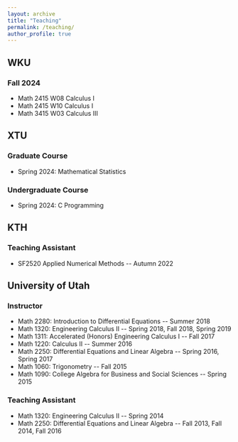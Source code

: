 ```yaml
---
layout: archive
title: "Teaching"
permalink: /teaching/
author_profile: true
---
```

## WKU

### Fall 2024
<ul>
	<li>Math 2415 W08 Calculus I </li>
	<li>Math 2415 W10 Calculus I</li>
	<li>Math 3415 W03 Calculus III </li>
</ul>

## XTU
### Graduate Course
<ul>
	<li>Spring 2024: Mathematical Statistics </li>
</ul>

### Undergraduate Course
<ul>
	<li>Spring 2024: C Programming </li>
</ul>

## KTH
### Teaching Assistant
<ul>
<!-- 	<li>SF2520 Applied Numerical Methods -- Spring 2022</li> -->
	<li>SF2520 Applied Numerical Methods -- Autumn 2022</li>
</ul>

## University of Utah
### Instructor
<ul>
	<li>Math 2280: Introduction to Differential Equations -- Summer 2018</li>
	<li>Math 1320: Engineering Calculus II -- Spring 2018, Fall 2018, Spring 2019</li>
	<li>Math 1311: Accelerated (Honors) Engineering Calculus I -- Fall 2017</li>
	<li>Math 1220: Calculus II -- Summer 2016</li>
	<li>Math 2250: Differential Equations and Linear Algebra -- Spring 2016, Spring 2017</li>
	<li>Math 1060: Trigonometry -- Fall 2015 </li>
    <li>Math 1090: College Algebra for Business and Social Sciences -- Spring 2015</li>
</ul>

### Teaching Assistant
<ul>
	<li>Math 1320: Engineering Calculus II -- Spring 2014</li>
	<li>Math 2250: Differential Equations and Linear Algebra -- Fall 2013, Fall 2014, Fall 2016</li>
</ul>
